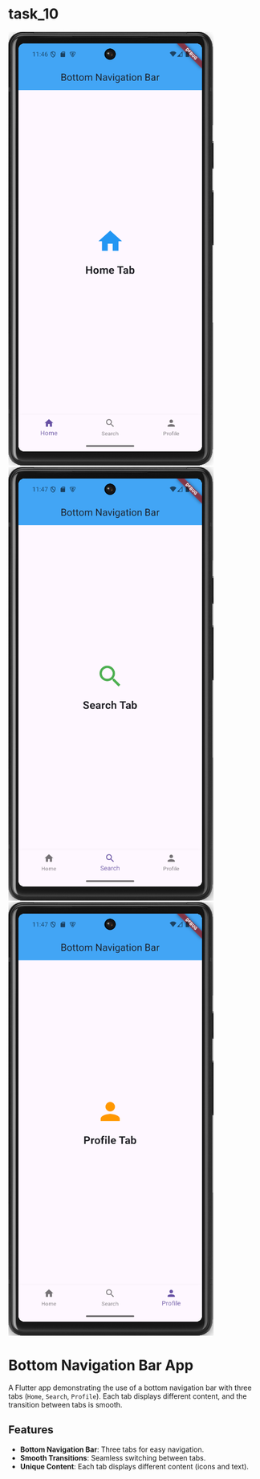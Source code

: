 # task_10

![app](images/image.png)
![app](images/image%20copy.png)
![app](images/image%20copy%202.png)

# Bottom Navigation Bar App

A Flutter app demonstrating the use of a bottom navigation bar with three tabs (`Home`, `Search`, `Profile`). Each tab displays different content, and the transition between tabs is smooth.

## Features

- **Bottom Navigation Bar**: Three tabs for easy navigation.
- **Smooth Transitions**: Seamless switching between tabs.
- **Unique Content**: Each tab displays different content (icons and text).


